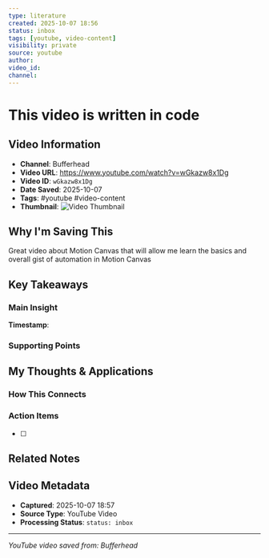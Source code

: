 ```yaml
---
type: literature
created: 2025-10-07 18:56
status: inbox
tags: [youtube, video-content]
visibility: private
source: youtube
author: 
video_id: 
channel: 
---
```



# This video is written in code

## Video Information
- **Channel**: Bufferhead
- **Video URL**: https://www.youtube.com/watch?v=wGkazw8x1Dg
- **Video ID**: `wGkazw8x1Dg`
- **Date Saved**: 2025-10-07
- **Tags**: #youtube #video-content
- **Thumbnail**: ![Video Thumbnail](https://i.ytimg.com/vi/wGkazw8x1Dg/hqdefault.jpg)

## Why I'm Saving This
Great video about Motion Canvas that will allow me learn the basics and overall gist of automation in Motion Canvas

## Key Takeaways
<!-- As you watch, capture key points here -->

### Main Insight
> 

**Timestamp**: 

### Supporting Points
<!-- Add more as you watch -->

## My Thoughts & Applications

### How This Connects
<!-- Links to your existing knowledge -->

### Action Items
- [ ] 

## Related Notes
<!-- Add [[wiki-links]] as you make connections -->

## Video Metadata
<!-- Auto-filled for future reference -->
- **Captured**: 2025-10-07 18:57
- **Source Type**: YouTube Video
- **Processing Status**: `status: inbox`

---
*YouTube video saved from: Bufferhead*
